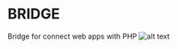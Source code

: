 # BRIDGE
Bridge for connect web apps with PHP
![alt text](https://github.com/[username]/[reponame]/blob/main/bridge.png?raw=true)
